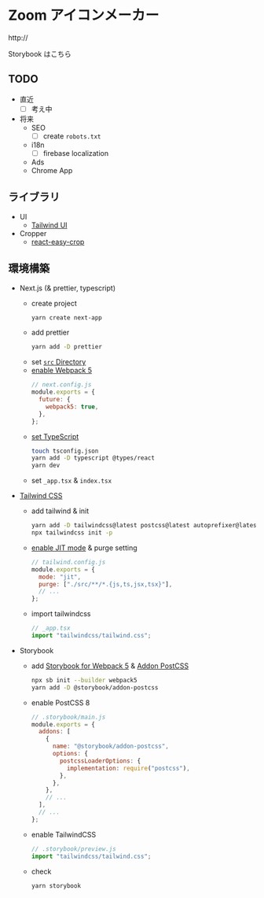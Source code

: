# Zoom アイコンメーカー

http://

Storybook はこちら

## TODO

- 直近
  - [ ] 考え中
- 将来
  - SEO
    - [ ] create `robots.txt`
  - i18n
    - [ ] firebase localization
  - Ads
  - Chrome App

## ライブラリ

- UI
  - [Tailwind UI](https://tailwindui.com/)
- Cropper
  - [react-easy-crop](https://github.com/ricardo-ch/react-easy-crop)
  <!-- - 未使用
  - [classnames](https://www.npmjs.com/package/classnames)
  - [typescript-plugin-css-modules](https://github.com/mrmckeb/typescript-plugin-css-modules) -->

## 環境構築

- Next.js (& prettier, typescript)
  - create project
    ```bash
    yarn create next-app
    ```
  - add prettier
    ```bash
    yarn add -D prettier
    ```
  - set [`src` Directory](https://nextjs.org/docs/advanced-features/src-directory)
  - [enable Webpack 5](https://nextjs.org/docs/messages/webpack5)
    ```javascript
    // next.config.js
    module.exports = {
      future: {
        webpack5: true,
      },
    };
    ```
  - [set TypeScript](https://nextjs.org/docs/basic-features/typescript)
    ```bash
    touch tsconfig.json
    yarn add -D typescript @types/react
    yarn dev
    ```
  - set `_app.tsx` & `index.tsx`
- [Tailwind CSS](https://tailwindcss.com/docs/guides/nextjs)

  - add tailwind & init
    ```bash
    yarn add -D tailwindcss@latest postcss@latest autoprefixer@latest
    npx tailwindcss init -p
    ```
  - [enable JIT mode](https://tailwindcss.com/docs/just-in-time-mode) & purge setting

    ```javascript
    // tailwind.config.js
    module.exports = {
      mode: "jit",
      purge: ["./src/**/*.{js,ts,jsx,tsx}"],
      // ...
    };
    ```

  - import tailwindcss
    ```typescript
    // _app.tsx
    import "tailwindcss/tailwind.css";
    ```

- Storybook
  - add [Storybook for Webpack 5](https://storybook.js.org/blog/storybook-for-webpack-5/) & [Addon PostCSS](https://storybook.js.org/addons/@storybook/addon-postcss)
    ```bash
    npx sb init --builder webpack5
    yarn add -D @storybook/addon-postcss
    ```
  - enable PostCSS 8
    ```javascript
    // .storybook/main.js
    module.exports = {
      addons: [
        {
          name: "@storybook/addon-postcss",
          options: {
            postcssLoaderOptions: {
              implementation: require("postcss"),
            },
          },
        },
        // ...
      ],
      // ...
    };
    ```
  - enable TailwindCSS
    ```javascript
    // .storybook/preview.js
    import "tailwindcss/tailwind.css";
    ```
  - check
    ```bash
    yarn storybook
    ```
